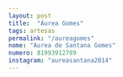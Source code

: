 ```yaml
---
layout: post
title:  "Áurea Gomes"
tags: artesas
permalink: "/aureagomes"
nome: "Aurea de Santana Gomes"
numero: 81993912789
instagram: "aureasantana2014"
---
```



  
